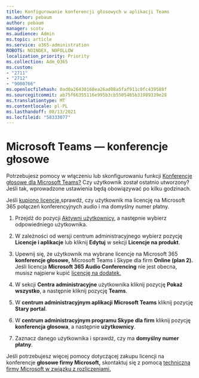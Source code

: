 ```yaml
---
title: Konfigurowanie konferencji głosowych w aplikacji Teams
ms.author: pebaum
author: pebaum
manager: scotv
ms.audience: Admin
ms.topic: article
ms.service: o365-administration
ROBOTS: NOINDEX, NOFOLLOW
localization_priority: Priority
ms.collection: Adm_O365
ms.custom:
- "2711"
- "2712"
- "9000766"
ms.openlocfilehash: 0ad0a26430168ea26ad08a5faf911c0fc439588f
ms.sourcegitcommit: ab75f66355116e995b3cb5505465b31989339e28
ms.translationtype: MT
ms.contentlocale: pl-PL
ms.lasthandoff: 08/13/2021
ms.locfileid: "58333077"
---
```

# <a name="microsoft-teams--audio-conferencing"></a>Microsoft Teams — konferencje głosowe

Potrzebujesz pomocy w włączeniu lub skonfigurowaniu funkcji [Konferencje głosowe dla Microsoft Teams?](https://docs.microsoft.com/microsoftteams/set-up-audio-conferencing-in-teams)  Czy użytkownik został ostatnio utworzony? Jeśli tak, wprowadzone ustawienia będą obowiązywać po kilku godzinach.

Jeśli [kupiono licencje,](https://docs.microsoft.com/microsoftteams/set-up-audio-conferencing-in-teams#step-2-get-and-assign-licenses)sprawdź, czy użytkownik ma licencję na Microsoft 365 połączeń konferencyjnych audio i ma domyślny numer płatny.

1. Przejdź do pozycji [Aktywni użytkownicy](https://admin.microsoft.com/Adminportal/Home?source=applauncher#/users), a następnie wybierz odpowiedniego użytkownika.

2. W zależności od wersji centrum administracyjnego wybierz pozycję **Licencje i aplikacje** lub kliknij **Edytuj** w sekcji **Licencje na produkt**.

3. Upewnij się, że użytkownik ma wybrane licencje na Microsoft 365 **konferencje głosowe,** Microsoft Teams i Skype dla firm **Online (plan 2).** Jeśli licencja **Microsoft 365 Audio Conferencing** nie jest obecna, musisz najpierw kupić [licencję na dodatek.](https://docs.microsoft.com/microsoftteams/teams-add-on-licensing/microsoft-teams-add-on-licensing?tabs=small-business)

4. W sekcji **Centra administracyjne** użytkownika kliknij pozycję **Pokaż wszystko**, a następnie kliknij pozycję **Teams**.

5. W **centrum administracyjnym aplikacji Microsoft Teams** kliknij pozycję **Stary portal**.

6. W **centrum administracyjnym programu Skype dla firm** kliknij pozycję **konferencja głosowa**, a następnie **użytkownicy**.

7. Zaznacz danego użytkownika i sprawdź, czy ma **domyślny numer płatny**.

Jeśli potrzebujesz więcej pomocy dotyczącej zakupu licencji na konferencje **głosowe firmy Microsoft,** skontaktuj się z pomocą [techniczną firmy Microsoft w związku z rozliczeniami.](https://go.microsoft.com/fwlink/p/?linkid=518322)
